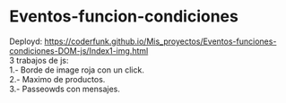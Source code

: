# Eventos-funcion-condiciones
Deployd: https://coderfunk.github.io/Mis_proyectos/Eventos-funciones-condiciones-DOM-js/Index1-img.html <br> 
3 trabajos de js: <br>
1.- Borde de image roja con un click. <br>
2.- Maximo de productos. <br>
3.- Passeowds con mensajes.

